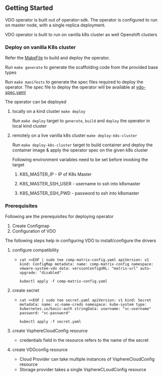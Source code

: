 ## Getting Started

VDO operator is built out of operator-sdk.
The operator is configured to run on master node, with a single replica deployment.

VDO operator is built to run on vanilla k8s cluster as well Openshift clusters

### Deploy on vanilla K8s cluster

Refer the [MakeFile](Makefile) to build and deploy the operator.

Run `make generate` to generate the scaffolding code from the provided base types

Run `make manifests` to generate the spec files required to deploy the operator.
The spec file to deploy the operator will be available at [vdo-spec.yaml](../artifacts/vdo-spec.yaml)

The operator can be deployed

1. locally on a kind cluster `make deploy`

   Run `make deploy` target to `generate`, `build` and `deploy`
   the operator in local kind cluster

3. remotely on a live vanilla k8s cluster `make deploy-k8s-cluster`

   Run `make deploy-k8s-cluster` target to build container and
   deploy the container image & apply the operator spec on the given k8s cluster
   
   Following environment variables need to be set before invoking the target

      1. K8S_MASTER_IP - IP of K8s Master

      2. K8S_MASTER_SSH_USER - username to ssh into k8smaster

      3. K8S_MASTER_SSH_PWD - password to ssh into k8smaster


### Prerequisites

Following are the prerequisites for deploying operator

1. Create Configmap
2. Configuration of VDO

The following steps help in configuring VDO to install/configure the drivers

1. configure compatibility

    - `cat <<EOF | sudo tee comp-matrix-config.yaml
      apiVersion: v1
      kind: ConfigMap
      metadata:
      name: comp-matrix-config
      namespace: vmware-system-vdo
      data:
      versionConfigURL: "matrix-url"
      auto-upgrade: "disabled"`

      `kubectl apply -f comp-matrix-config.yaml`

2. create secret

    - `cat <<EOF | sudo tee secret.yaml
      apiVersion: v1
      kind: Secret
      metadata:
      name: vc-name-creds
      namespace: kube-system
      type: kubernetes.io/basic-auth
      stringData:
      username: "vc-username"
      password: "vc-password"`

      `kubectl apply -f secret.yaml`

3. create VsphereCloudConfig resource
    - credentials field in the resource refers to the name of the secret
4. create VDOconfig resource
    - Cloud Provider can take multiple instances of VsphereCloudConfig resource
    - Storage provider takes a single VsphereCLoudConfig resource

